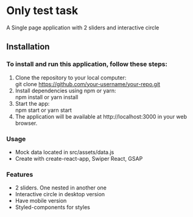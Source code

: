 # Only test task 

A Single page application with 2 sliders and interactive circle

## Installation

### To install and run this application, follow these steps:

1. Clone the repository to your local computer:  
   git clone https://github.com/your-username/your-repo.git
2. Install dependencies using npm or yarn:  
   npm install or yarn install
3. Start the app:  
   npm start or yarn start
4. The application will be available at http://localhost:3000 in your web browser.

### Usage

- Mock data located in src/assets/data.js
- Create with create-react-app, Swiper React, GSAP

### Features

- 2 sliders. One nested in another one
- Interactive circle in desktop version
- Have mobile version
- Styled-components for styles
